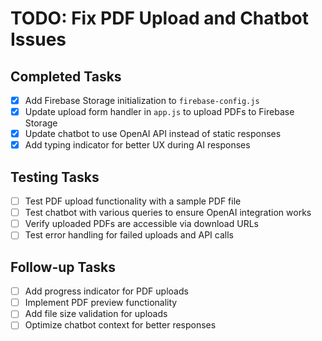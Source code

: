 # TODO: Fix PDF Upload and Chatbot Issues

## Completed Tasks
- [x] Add Firebase Storage initialization to `firebase-config.js`
- [x] Update upload form handler in `app.js` to upload PDFs to Firebase Storage
- [x] Update chatbot to use OpenAI API instead of static responses
- [x] Add typing indicator for better UX during AI responses

## Testing Tasks
- [ ] Test PDF upload functionality with a sample PDF file
- [ ] Test chatbot with various queries to ensure OpenAI integration works
- [ ] Verify uploaded PDFs are accessible via download URLs
- [ ] Test error handling for failed uploads and API calls

## Follow-up Tasks
- [ ] Add progress indicator for PDF uploads
- [ ] Implement PDF preview functionality
- [ ] Add file size validation for uploads
- [ ] Optimize chatbot context for better responses
